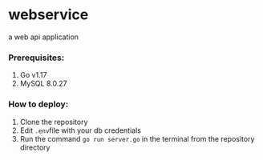 # webservice
a web api application


### Prerequisites:
1) Go v1.17
2) MySQL 8.0.27


### How to deploy:
1) Clone the repository
2) Edit <code>.env</code>file with your db credentials
3) Run the command <code>go run server.go</code> in the terminal from the repository directory
